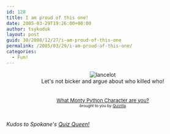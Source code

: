 ```yaml
---
id: 128
title: I am proud of this one!
date: 2005-03-29T19:26:00+00:00
author: tsykoduk
layout: post
guid: 30/2008/12/27/i-am-proud-of-this-one
permalink: /2005/03/29/i-am-proud-of-this-one/
categories:
  - Fun!
---
```

<center><img src="http://images.quizilla.com/J/jackee/1037956393_--lancelot.jpg" border="0" alt="lancelot"/><br />Let's not bicker and argue about who killed who!<br /><br /><br /><a href="http://quizilla.com/users/jackee/quizzes/What%20Monty%20Python%20Character%20are%20you%3F/"> <font size="-1">What Monty Python Character are you?</font></a><br /> <font size="-3">brought to you by <a href="http://quizilla.com">Quizilla</a></font></center><br /><br /><i>Kudos to Spokane's <a href=http://emilyscraziness.blogspot.com/>Quiz Queen!</i>